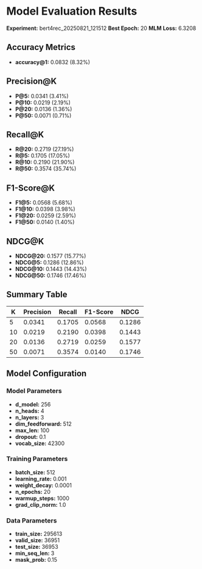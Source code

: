 # Model Evaluation Results

**Experiment:** bert4rec_20250821_121512
**Best Epoch:** 20
**MLM Loss:** 6.3208

## Accuracy Metrics
- **accuracy@1:** 0.0832 (8.32%)

## Precision@K
- **P@5:** 0.0341 (3.41%)
- **P@10:** 0.0219 (2.19%)
- **P@20:** 0.0136 (1.36%)
- **P@50:** 0.0071 (0.71%)

## Recall@K
- **R@20:** 0.2719 (27.19%)
- **R@5:** 0.1705 (17.05%)
- **R@10:** 0.2190 (21.90%)
- **R@50:** 0.3574 (35.74%)

## F1-Score@K
- **F1@5:** 0.0568 (5.68%)
- **F1@10:** 0.0398 (3.98%)
- **F1@20:** 0.0259 (2.59%)
- **F1@50:** 0.0140 (1.40%)

## NDCG@K
- **NDCG@20:** 0.1577 (15.77%)
- **NDCG@5:** 0.1286 (12.86%)
- **NDCG@10:** 0.1443 (14.43%)
- **NDCG@50:** 0.1746 (17.46%)

## Summary Table

| K | Precision | Recall | F1-Score | NDCG |
|---|-----------|--------|----------|------|
| 5 | 0.0341 | 0.1705 | 0.0568 | 0.1286 |
| 10 | 0.0219 | 0.2190 | 0.0398 | 0.1443 |
| 20 | 0.0136 | 0.2719 | 0.0259 | 0.1577 |
| 50 | 0.0071 | 0.3574 | 0.0140 | 0.1746 |

## Model Configuration

### Model Parameters
- **d_model:** 256
- **n_heads:** 4
- **n_layers:** 3
- **dim_feedforward:** 512
- **max_len:** 100
- **dropout:** 0.1
- **vocab_size:** 42300

### Training Parameters
- **batch_size:** 512
- **learning_rate:** 0.001
- **weight_decay:** 0.0001
- **n_epochs:** 20
- **warmup_steps:** 1000
- **grad_clip_norm:** 1.0

### Data Parameters
- **train_size:** 295613
- **valid_size:** 36951
- **test_size:** 36953
- **min_seq_len:** 3
- **mask_prob:** 0.15